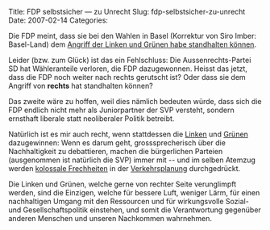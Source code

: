 Title: FDP selbstsicher — zu Unrecht
Slug: fdp-selbstsicher-zu-unrecht
Date: 2007-02-14
Categories:

Die FDP meint, dass sie bei den Wahlen in Basel (Korrektur von Siro Imber: Basel-Land) dem [Angriff der Linken und Grünen habe standhalten können](http://www.fdp-zh.ch/page/content/index.asp?MenuID=8600&ID=49017&ConID=49017&View=&Item=1).

Leider (bzw. zum Glück) ist das ein Fehlschluss: Die Aussenrechts-Partei SD hat Wähleranteile verloren, die FDP dazugewonnen. Heisst das jetzt, dass die FDP noch weiter nach rechts gerutscht ist? Oder dass sie dem Angriff von **rechts** hat standhalten können?

Das zweite wäre zu hoffen, weil dies nämlich bedeuten würde, dass sich die FDP endlich nicht mehr als Juniorpartner der SVP versteht, sondern ernsthaft liberale statt neoliberaler Politik betreibt.

Natürlich ist es mir auch recht, wenn stattdessen die [Linken](http://www.spzuerich.ch/) und [Grünen](http://www.gruene-zh.ch/) dazugewinnen: Wenn es darum geht, grosssprecherisch über die Nachhaltigkeit zu debattieren, machen die bürgerlichen Parteien (ausgenommen ist natürlich die SVP) immer mit -- und im selben Atemzug werden [kolossale Frechheiten](http://www.gruene-zh.ch/Verkehrsrichtplan.298.0.html?&L=0.) in der [Verkehrsplanung](http://www.richtplan.zh.ch/internet/bd/arv/richtplan/de/home.html) durchgedrückt.

Die Linken und Grünen, welche gerne von rechter Seite verunglimpft werden, sind die Einzigen, welche für bessere Luft, weniger Lärm, für einen nachhaltigen Umgang mit den Ressourcen und für wirkungsvolle Sozial- und Gesellschaftspolitik einstehen, und somit die Verantwortung gegenüber anderen Menschen und unseren Nachkommen wahrnehmen.
